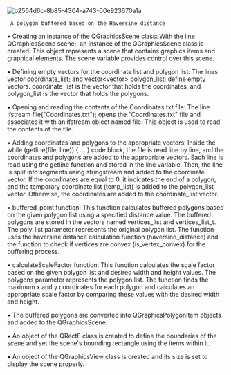 ![b2564d6c-8b85-4304-a743-00e923670a1a](https://github.com/gurbuzkaanakkaya/Polygon-Buffering-Algorithm/assets/103320421/4ec3f70f-4575-44c7-8269-a0eea8b39057)


     A polygon buffered based on the Haversine distance

• Creating an instance of the QGraphicsScene class:
  With the line QGraphicsScene scene;, an instance of the QGraphicsScene class is created. 
  This object represents a scene that contains graphics items and graphical elements. The scene variable provides control over this scene.

• Defining empty vectors for the coordinate list and polygon list:
  The lines vector<Point> coordinate_list; and vector<vector<Point>> polygon_list; define empty vectors. coordinate_list is the vector that holds the                 coordinates, and polygon_list is the vector that holds the polygons.

• Opening and reading the contents of the Coordinates.txt file:
  The line ifstream file("Coordinates.txt"); opens the "Coordinates.txt" file and associates it with an ifstream object named file. 
  This object is used to read the contents of the file.

• Adding coordinates and polygons to the appropriate vectors:
  Inside the while (getline(file, line)) { ... } code block, the file is read line by line, and the coordinates and polygons are added to the appropriate             vectors. Each line is read using the getline function and stored in the line variable. Then, the line is split into segments using stringstream and added to        the coordinate vector. If the coordinates are equal to 0, it indicates the end of a polygon, and the temporary coordinate list (temp_list) is added to the          polygon_list vector. Otherwise, the coordinates are added to the coordinate_list vector.

• buffered_point function: This function calculates buffered polygons based on the given polygon list using a specified distance value. The buffered polygons         are stored in the vectors named vertices_list and vertices_list_t. The poly_list parameter represents the original polygon list. The function uses the              haversine distance calculation function (haversine_distance) and the function to check if vertices are convex (is_vertex_convex) for the buffering process.

• calculateScaleFactor function: This function calculates the scale factor based on the given polygon list and desired width and height values. The polygons          parameter represents the polygon list. The function finds the maximum x and y coordinates for each polygon and calculates an appropriate scale factor by            comparing these values with the desired width and height.

• The buffered polygons are converted into QGraphicsPolygonItem objects and added to the QGraphicsScene.

• An object of the QRectF class is created to define the boundaries of the scene and set the scene's bounding rectangle using the items within it.

• An object of the QGraphicsView class is created and its size is set to display the scene properly.

